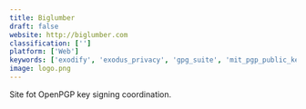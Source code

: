 ```yaml
---
title: Biglumber
draft: false 
website: http://biglumber.com
classification: ['']
platform: ['Web']
keywords: ['exodify', 'exodus_privacy', 'gpg_suite', 'mit_pgp_public_key_server', 'openpgp', 'openpgp_keyserver', 'outline_by_alphabet', 'pgp_global_directory', 'pastor', 'protect_iid', 'sks_openpgp_key_server', 'sophimail', 'steganos_password_manager', 'trustnav_security_suite', 'umbrella', 'peegeepee']
image: logo.png
---
```

Site fot OpenPGP key signing coordination.